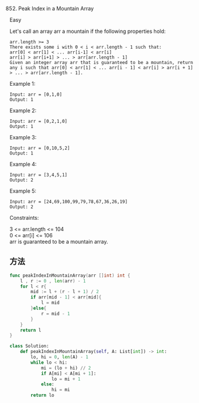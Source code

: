 852. Peak Index in a Mountain Array


Easy


Let's call an array arr a mountain if the following properties hold:

```
arr.length >= 3
There exists some i with 0 < i < arr.length - 1 such that:
arr[0] < arr[1] < ... arr[i-1] < arr[i]
arr[i] > arr[i+1] > ... > arr[arr.length - 1]
Given an integer array arr that is guaranteed to be a mountain, return any i such that arr[0] < arr[1] < ... arr[i - 1] < arr[i] > arr[i + 1] > ... > arr[arr.length - 1].
```
 

Example 1:

```
Input: arr = [0,1,0]
Output: 1
```

Example 2:

```
Input: arr = [0,2,1,0]
Output: 1
```

Example 3:

```
Input: arr = [0,10,5,2]
Output: 1
```

Example 4:

```
Input: arr = [3,4,5,1]
Output: 2
```

Example 5:

```
Input: arr = [24,69,100,99,79,78,67,36,26,19]
Output: 2
```
 

Constraints:

3 <= arr.length <= 104   
0 <= arr[i] <= 106   
arr is guaranteed to be a mountain array.


## 方法


```go
func peakIndexInMountainArray(arr []int) int {
    l , r := 0 , len(arr) - 1
    for l < r{
        mid := l + (r - l + 1) / 2
        if arr[mid - 1] < arr[mid]{
            l = mid
        }else{
            r = mid - 1
        }
    }
    return l
}
```


```python
class Solution:
    def peakIndexInMountainArray(self, A: List[int]) -> int:
        lo, hi = 0, len(A) - 1
        while lo < hi:
            mi = (lo + hi) // 2
            if A[mi] < A[mi + 1]:
                lo = mi + 1
            else:
                hi = mi
        return lo
```